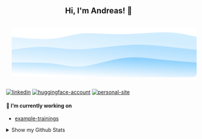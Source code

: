 <h2 align="center">
    Hi, I'm Andreas! 👋
</h2>
<img src="./waves.svg" style="border-radius: 25px;padding: 15px;">

[![linkedin](https://custom-icon-badges.demolab.com/badge/LinkedIn-0A66C2?logo=linkedin-white&style=plastic)](https://www.linkedin.com/in/andreasschaler/)
[![huggingface-account](https://img.shields.io/badge/🤗%20Huggingface%20account-white)](https://huggingface.co/aschaler)
[![personal-site](https://img.shields.io/badge/Checkout%20my%20personal%20site!-blue)](https://andreas3333.github.io/andreas-schaler/)

#### 🔭 I’m currently working on

- [example-trainings](https://github.com/Andreas3333/example-trainings)

<details>
<summary>Show my Github Stats</summary>

#### Github

[![andreas3333-top-languages](https://github-readme-stats.vercel.app/api/top-langs/?username=andreas3333&theme=prussian&&layout=donut&langs_count=20)](https://github.com/andreas3333/github-readme-stats)

</details>
